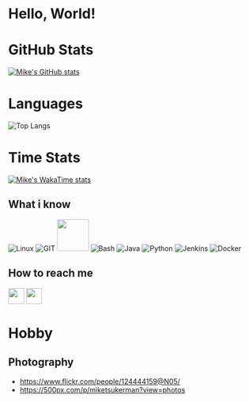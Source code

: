 # Hello, World! 

# GitHub Stats 

[![Mike's GitHub stats](https://github-readme-stats.vercel.app/api?username=miketsukerman)](https://github.com/anuraghazra/github-readme-stats)

# Languages

![Top Langs](https://github-readme-stats.vercel.app/api/top-langs/?username=miketsukerman&size_weight=0.5&count_weight=0.5)

# Time Stats

[![Mike's WakaTime stats](https://github-readme-stats.vercel.app/api/wakatime?username=miketsukerman)](https://github.com/anuraghazra/github-readme-stats)

## What i know
![Linux](https://www.vectorlogo.zone/logos/linux/linux-icon.svg)
![GIT](https://www.vectorlogo.zone/logos/git-scm/git-scm-icon.svg)
<img src="https://github.com/isocpp/logos/raw/master/cpp_logo.svg" width="64">
![Bash](https://www.vectorlogo.zone/logos/gnu_bash/gnu_bash-icon.svg)
![Java](https://www.vectorlogo.zone/logos/java/java-icon.svg)
![Python](https://www.vectorlogo.zone/logos/python/python-icon.svg)
![Jenkins](https://www.vectorlogo.zone/logos/jenkins/jenkins-icon.svg)
![Docker](https://www.vectorlogo.zone/logos/docker/docker-icon.svg)

## How to reach me
[<img src="https://www.vectorlogo.zone/logos/instagram/instagram-tile.svg" width="32">](https://www.instagram.com/miketsukerman/)
[<img src="https://www.vectorlogo.zone/logos/linkedin/linkedin-tile.svg" width="32">](https://de.linkedin.com/in/michael-tsukerman-80599369)

# Hobby

## Photography

* https://www.flickr.com/people/124444159@N05/
* https://500px.com/p/miketsukerman?view=photos
